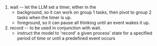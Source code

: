 1. wait -- let the LLM set a timer, either in the
    - background, so it can work on group 1 tasks, then pivot to group 2 tasks when the timer is up. 
    - foreground, so it can pause all thinking until an event wakes it up.
2. record -- to be used in conjunction with wait.
    - instruct the model to 'record' a given process' state for a specified period of time or until a predefined event occurs
